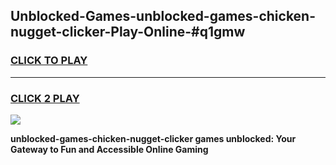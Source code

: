
## Unblocked-Games-unblocked-games-chicken-nugget-clicker-Play-Online-#q1gmw
<h3>
<a href="https://premium.freeplayer.one?title=unblocked-games-chicken-nugget-clicker&ref=27F">CLICK TO PLAY</a></h3>
<hr>

<h3>
<a href="https://premium.freeplayer.one?title=unblocked-games-chicken-nugget-clicker&ref=27F">CLICK 2 PLAY</a>
  
</h3>

<a href="https://premium.freeplayer.one?title=unblocked-games-chicken-nugget-clicker&ref=27F"><img src="https://clearcache.store/games.png"></a>


**unblocked-games-chicken-nugget-clicker games unblocked: Your Gateway to Fun and Accessible Online Gaming**
